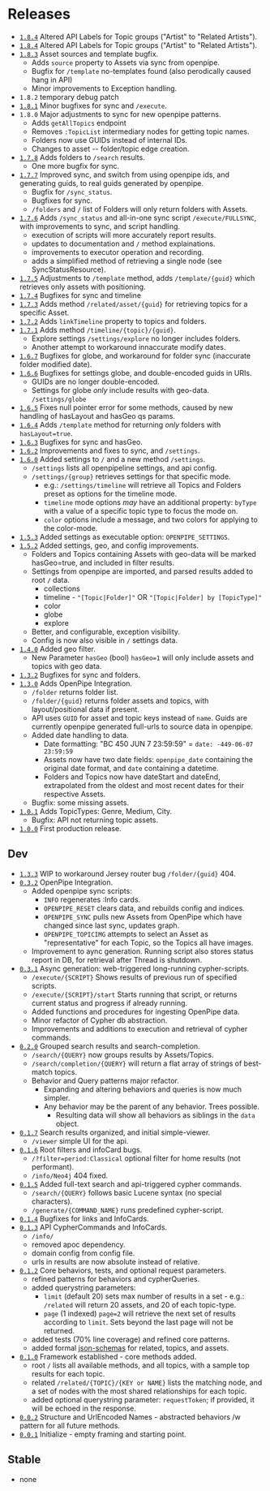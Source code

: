 # Releases
* [`1.8.4`](bsuapi-1.8.5s.jar) Altered API Labels for Topic groups ("Artist" to "Related Artists").
* [`1.8.4`](bsuapi-1.8.4s.jar) Altered API Labels for Topic groups ("Artist" to "Related Artists").
* [`1.8.3`](bsuapi-1.8.3s.jar) Asset sources and template bugfix.
   * Adds `source` property to Assets via sync from openpipe.
   * Bugfix for `/template` no-templates found (also perodically caused hang in API)
   * Minor improvements to Exception handling.
* `1.8.2` temporary debug patch
* [`1.8.1`](bsuapi-1.8.1s.jar) Minor bugfixes for sync and `/execute`.
* `1.8.0` Major adjustments to sync for new openpipe patterns.
   * Adds `getAllTopics` endpoint
   * Removes `:TopicList` intermediary nodes for getting topic names.
   * Folders now use GUIDs instead of internal IDs.
   * Changes to asset -- folder/topic edge creation.
* [`1.7.8`](bsuapi-1.7.8s.jar) Adds folders to `/search` results.
   * One more bugfix for sync.
* [`1.7.7`](bsuapi-1.7.7s.jar) Improved sync, and switch from using openpipe ids, and generating guids, to real guids generated by openpipe.
   * Bugfix for `/sync_status`.
   * Bugfixes for sync.
   * `/folders` and `/` list of Folders will only return folders with Assets.
* [`1.7.6`](bsuapi-1.7.6s.jar) Adds `/sync_status` and all-in-one sync script `/execute/FULLSYNC`, with improvements to sync, and script handling.
   * execution of scripts will more accurately report results.
   * updates to documentation and `/` method explainations.
   * improvements to executor operation and recording.
   * adds a simplified method of retrieving a single node (see SyncStatusResource).
* [`1.7.5`](bsuapi-1.7.5s.jar) Adjustments to `/template` method, adds `/template/{guid}` which retrieves only assets with positioning.
* [`1.7.4`](bsuapi-1.7.4.jar) Bugfixes for sync and timeline
* [`1.7.3`](bsuapi-1.7.3.jar) Adds method `/related/asset/{guid}` for retrieving topics for a specific Asset.
* [`1.7.2`](bsuapi-1.7.2.jar) Adds `linkTimeline` property to topics and folders.
* [`1.7.1`](bsuapi-1.7.1.jar) Adds method `/timeline/{topic}/{guid}`.
   * Explore settings `/settings/explore` no longer includes folders.
   * Another attempt to workaround innaccurate modify dates.
* [`1.6.7`](bsuapi-1.6.7.jar) Bugfixes for globe, and workaround for folder sync (inaccurate folder modified date).
* [`1.6.6`](bsuapi-1.6.6.jar) Bugfixes for settings globe, and double-encoded guids in URIs.
   * GUIDs are no longer double-encoded.
   * Settings for globe *only* include results with geo-data. `/settings/globe`
* [`1.6.5`](bsuapi-1.6.5.jar) Fixes null pointer error for some methods, caused by new handling of hasLayout and hasGeo qs params.
* [`1.6.4`](bsuapi-1.6.4.jar) Adds `/template` method for returning *only* folders with `hasLayout=true`.
* [`1.6.3`](bsuapi-1.6.3.jar) Bugfixes for sync and hasGeo.
* [`1.6.2`](bsuapi-1.6.2.jar) Improvements and fixes to sync, and `/settings`.
* [`1.6.0`](bsuapi-1.6.0.jar) Added settings to `/` and a new method `/settings`.
   * `/settings` lists all openpipeline settings, and api config.
   * `/settings/{group}` retrieves settings for that specific mode.
      * e.g.: `/settings/timeline` will retrieve all Topics and Folders preset as options for the timeline mode.
      * `timeline` mode options *may* have an additional property: `byType` with a value of a specific topic type to focus the mode on.
      * `color` options include a message, and two colors for applying to the color-mode.
* [`1.5.3`](bsuapi-1.5.3.jar) Added settings as executable option: `OPENPIPE_SETTINGS`.
* [`1.5.2`](bsuapi-1.5.2.jar) Added settings, geo, and config improvements.
   * Folders and Topics containing Assets with geo-data will be marked hasGeo=true, and included in filter results.
   * Settings from openpipe are imported, and parsed results added to root `/` data.
      * collections
      * timeline - `"[Topic|Folder]"` OR `"[Topic|Folder] by [TopicType]"`
      * color
      * globe
      * explore
   * Better, and configurable, exception visibility.
   * Config is now also visible in `/` settings data.
* [`1.4.0`](bsuapi-1.4.0.jar) Added geo filter.
   * New Parameter `hasGeo` (bool) `hasGeo=1` will only include assets and topics with geo data.
* [`1.3.2`](bsuapi-1.3.2.jar) Bugfixes for sync and folders.
* [`1.3.0`](bsuapi-1.3.0.jar) Adds OpenPipe Integration.
   * `/folder` returns folder list.
   * `/folder/{guid}` returns folder assets and topics, with layout/positional data if present.
   * API uses `GUID` for asset and topic keys instead of `name`. Guids are currently openpipe generated full-urls to source data in openpipe.
   * Added date handling to data.
      * Date formatting: "BC 450 JUN 7 23:59:59" = `date: -449-06-07 23:59:59`
      * Assets now have two date fields: `openpipe_date` containing the original date format, and `date` containing a datetime.
      * Folders and Topics now have dateStart and dateEnd, extrapolated from the oldest and most recent dates for their respective Assets.
   * Bugfix: some missing assets.
* [`1.0.1`](bsuapi-1.0.1.jar) Adds TopicTypes: Genre, Medium, City.
   * Bugfix: API not returning topic assets.
* [`1.0.0`](bsuapi-1.0.0.jar) First production release.

## Dev
* [`1.3.3`](bsuapi-1.3.3.jar) WIP to workaround Jersey router bug `/folder/{guid}` 404.
* [`0.3.2`](bsuapi-0.3.2.jar) OpenPipe Integration.
   * Added openpipe sync scripts:
      * `INFO` regenerates :Info cards.
      * `OPENPIPE_RESET` clears data, and rebuilds config and indices.
      * `OPENPIPE_SYNC` pulls new Assets from OpenPipe which have changed since last sync, updates graph.
      * `OPENPIPE_TOPICIMG` attempts to select an Asset as "representative" for each Topic, so the Topics all have images.
   * Improvement to aync generation. Running script also stores status report in DB, for retrieval after Thread is shutdown.
* [`0.3.1`](bsuapi-0.3.1.jar) Async generation: web-triggered long-running cypher-scripts.
   * `/execute/{SCRIPT}` Shows results of previous run of specified scripts.
   * `/execute/{SCRIPT}/start` Starts running that script, or returns current status and progress if already running.
   * Added functions and procedures for ingesting OpenPipe data.
   * Minor refactor of Cypher db abstraction.
   * Improvements and additions to execution and retrieval of cypher commands.
* [`0.2.0`](bsuapi-0.2.0.jar) Grouped search results and search-completion.
   * `/search/{QUERY}` now groups results by Assets/Topics.
   * `/search/completion/{QUERY}` will return a flat array of strings of best-match topics.
   * Behavior and Query patterns major refactor.
      * Expanding and altering behaviors and queries is now much simpler.
      * Any behavior may be the parent of any behavior. Trees possible.
          * Resulting data will show all behaviors as siblings in the `data` object.
* [`0.1.7`](bsuapi-0.1.7.jar) Search results organized, and initial simple-viewer.
   * `/viewer` simple UI for the api.
* [`0.1.6`](bsuapi-0.1.6.jar) Root filters and infoCard bugs.
   * `/?filter=period:Classical` optional filter for home results (not performant).
   * `/info/Neo4j` 404 fixed.
* [`0.1.5`](bsuapi-0.1.5.jar) Added full-text search and api-triggered cypher commands.
   * `/search/{QUERY}` follows basic Lucene syntax (no special characters).
   * `/generate/{COMMAND_NAME}` runs predefined cypher-script.
* [`0.1.4`](bsuapi-0.1.4.jar) Bugfixes for links and InfoCards.
* [`0.1.3`](bsuapi-0.1.3.jar) API CypherCommands and InfoCards.
   * `/info/`
   * removed apoc dependency.
   * domain config from config file.
   * urls in results are now absolute instead of relative.
* [`0.1.2`](bsuapi-0.1.2.jar) Core behaviors, tests, and optional request parameters.
   * refined patterns for behaviors and cypherQueries.
   * added querystring parameters:
        * `limit` (default 20) sets max number of results in a set - e.g.: `/related` will return 20 assets, and 20 of each topic-type.
        * `page` (1 indexed) `page=2` will retrieve the next set of results according to `limit`. Sets beyond the last page will not be returned.
   * added tests (70% line coverage) and refined core patterns.
   * added formal [json-schemas](http://json-schema.org/draft-07/schema#) for related, topics, and assets.
* [`0.1.0`](bsuapi-0.1.0.jar) Framework established - core methods added.
   * root `/` lists all available methods, and all topics, with a sample top results for each topic.
   * related `/related/{TOPIC}/{KEY or NAME}` lists the matching node, and a set of nodes with the most shared relationships for each topic.
   * added optional querystring parameter: `requestToken`; if provided, it will be echoed in the response.
* [`0.0.2`](bsuapi-0.0.2.jar) Structure and UrlEncoded Names - abstracted behaviors /w pattern for all future methods.
* [`0.0.1`](bsuapi-0.0.1.jar) Initialize - empty framing and starting point.

## Stable
* none
